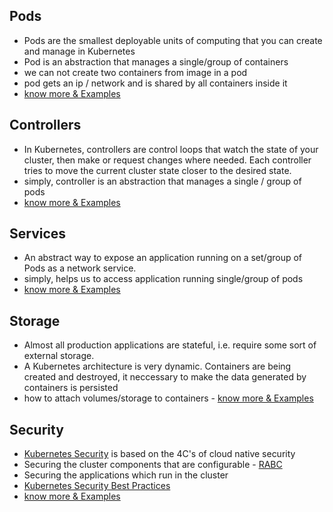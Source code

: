 ## Pods
* Pods are the smallest deployable units of computing that you can create and manage in Kubernetes
* Pod is an abstraction that manages a single/group of containers 
* we can not create two containers from image in a pod 
* pod gets an ip / network and is shared by all containers inside it 
* [know more & Examples](https://github.com/lerndevops/educka/tree/master/pods)


## Controllers
* In Kubernetes, controllers are control loops that watch the state of your cluster, then make or request changes where needed. Each controller tries to move the current cluster state closer to the desired state.
* simply, controller is an abstraction that manages a single / group of pods 
* [know more & Examples](https://github.com/lerndevops/educka/tree/master/controllers)

## Services
* An abstract way to expose an application running on a set/group of Pods as a network service.
* simply, helps us to access application running single/group of pods
* [know more & Examples](https://github.com/lerndevops/educka/tree/master/services-networks)

## Storage
* Almost all production applications are stateful, i.e. require some sort of external storage. 
* A Kubernetes architecture is very dynamic. Containers are being created and destroyed, it neccessary to make the data generated by containers is persisted
* how to attach volumes/storage to containers - [know more & Examples](https://github.com/lerndevops/educka/tree/master/storage)

## Security
* [Kubernetes Security](https://github.com/lerndevops/educka/blob/master/security/README.md) is based on the 4C's of cloud native security
* Securing the cluster components that are configurable - [RABC](https://github.com/lerndevops/educka/tree/master/security/rbac)
* Securing the applications which run in the cluster
* [Kubernetes Security Best Practices](https://github.com/lerndevops/educka/blob/master/security/Security-Best-Practices.md)
* [know more & Examples](https://github.com/lerndevops/educka/tree/master/security)
